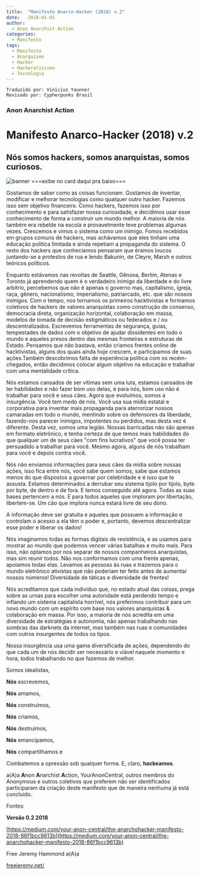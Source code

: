 ```yaml
---
title:  "Manifesto Anarco-Hacker (2018) v.2"
date:   2018-01-01
author:
  - Anon Anarchist Action
categories:
  - Manifesto
tags:
  - Manifesto
  - Anarquismo
  - Hacker
  - Hackerativismo
  - Tecnologia
---
```

```
Traduzido por: Vinicius Yaunner
Revisado por: Cypherpunks Brasil
```

### Anon Anarchist Action

# Manifesto Anarco-Hacker (2018) v.2

## Nós somos hackers, somos anarquistas, somos curiosos.

![banner](https://theanarchistlibrary.org/library/a-m-anarchohacker-manifesto-2018-2.png)
===exibe no card daqui pra baixo===

Gostamos de saber como as coisas funcionam. Gostamos de inventar, modificar e melhorar tecnologias como qualquer outro hacker. Fazemos isso sem objetivo financeiro. Como hackers, fazemos isso por conhecimento e para satisfazer nossa curiosidade, e decidimos usar esse conhecimento de forma a construir um mundo melhor. A maioria de nós também era rebelde na escola e provavelmente teve problemas algumas vezes. Crescemos e vimos o sistema como um inimigo. Fomos recebidos em grupos comuns de hackers, mas achávamos que eles tinham uma educação política limitada e ainda repetiam a propaganda do sistema. O resto dos hackers que conhecíamos pensaram que éramos loucos juntando-se a protestos de rua e lendo Bakunin, de Cleyre, Marsh e outros teóricos políticos.

Enquanto estávamos nas revoltas de Seattle, Gênova, Berlim, Atenas e Toronto já aprendendo quem é o verdadeiro inimigo da liberdade e do livre arbítrio, percebemos que não é apenas o governo mas, capitalismo, igreja, raça, gênero, nacionalismo, imperialismo, patriarcado, etc. que são nossos inimigos. Com o tempo, nos tornamos os primeiros hacktivistas e formamos coletivos de hackers de valores anarquistas como construção de consenso, democracia direta, organização horizontal, colaboração em massa, modelos de tomada de decisão estigmáticos ou federados e / ou descentralizados. Escrevemos ferramentas de segurança, guias, tempestades de dados com o objetivo de ajudar dissidentes em todo o mundo e aqueles presos dentro das mesmas fronteiras e estruturas de Estado. Pensamos que não bastava, então criamos frentes online de hacktivistas, alguns dos quais ainda hoje crescem, e participamos de suas ações.Também descobrimos falta de experiência política com os recém-chegados, então decidimos colocar algum objetivo na educação e trabalhar com uma mentalidade crítica.

Nós estamos cansados de ser vítimas sem uma luta, estamos cansados de ter habilidades e não fazer bom uso delas, e para nós, bom uso não é trabalhar para você e seus cães. Agora que evoluímos, somos a insurgência. Você tem medo de nós. Você usa sua mídia estatal e corporativa para inventar mais propaganda para aterrorizar nossos camaradas em todo o mundo, mentindo sobre os defensores da liberdade, fazendo-nos parecer inimigos, impotentes ou perdidos, mas desta vez é diferente. Desta vez, somos uma legião. Nossas barricadas não são apenas em formato eletrônico, e tenha certeza de que temos mais habilidades do que qualquer um de seus cães "com fins lucrativos" que você possa ter persuadido a trabalhar para você. Mesmo agora, alguns de nós trabalham para você e depois contra você.

Nós não enviamos informações para seus cães da mídia sobre nossas ações, isso fica entre nós, você sabe quem somos, sabe que estamos menos do que dispostos a governar por celebridade e é isso que te assusta. Estamos determinados a derrubar seu sistema tijolo por tijolo, byte por byte, de dentro e de fora. E temos conseguido até agora. Todas as suas bases pertencem a nós. E para todos aqueles que imploram por libertação, libertem-se. Um cão que implora nunca estará livre de seu dono.

A informação deve ser gratuita e aqueles que possuem a informação e controlam o acesso a ela têm o poder e, portanto, devemos descentralizar esse poder e liberar os dados!

Nós imaginamos todas as formas digitais de resistência, e as usamos para mostrar ao mundo que podemos vencer várias batalhas e muito mais. Para isso, não optamos por nos separar de nossos companheiros anarquistas, mas sim reunir todos. Não nos conformamos com uma frente apenas, apoiamos todas elas. Levamos as pessoas às ruas e trazemos para o mundo eletrônico ativistas que não poderiam ter feito antes de aumentar nossos números! Diversidade de táticas e diversidade de frentes!

Nós acreditamos que cada indivíduo que, no estado atual das coisas, prega sobre as urnas para escolher uma autoridade está perdendo tempo e inflando um sistema capitalista horrível, nós preferimos contribuir para um novo mundo com um espírito com base nos valores anarquistas & colaboração em massa. Por isso, a maioria de nós acredita em uma diversidade de estratégias e autonomia, não apenas trabalhando nas sombras das darknets da internet, mas também nas ruas e comunidades com outros insurgentes de todos os tipos.

Nossa insurgência usa uma gama diversificada de ações, dependendo do que cada um de nós decidir ser necessário e viável naquele momento e hora, todos trabalhando no que fazemos de melhor.

Somos idealistas,

**Nós** escrevemos,

**Nós** amamos,

**Nós** construímos,

**Nós** criamos,

**Nós** destruímos,

**Nós** emancipamos,

**Nós** compartilhamos e

Combatemos a opressão sob qualquer forma. E, claro, **hackeamos**.

a(A)a **A**non **A**narchist **A**ction, YourAnonCentral, outros membros do Anonymous e outros coletivos que preferem não ser identificados participaram da criação deste manifesto que de maneira nenhuma já está concluído.

Fontes: 

**Versão 0.2 2018**

[https://medium.com/your-anon-central/the-anarchohacker-manifesto-2018-86f1bcc9613b](https://medium.com/your-anon-central/the-anarchohacker-manifesto-2018-86f1bcc9613b)
<!-- 
**Versão 0.1 2011**

[https://anarcho-hacker.info](https://anarcho-hacker.info)

[http://piratepad.net/ep/pad/view/ro.CBQDMoMhLqt/rev.1999](http://piratepad.net/ep/pad/view/ro.CBQDMoMhLqt/rev.1999) -->

Free Jeremy Hammond a(A)a

[freejeremy.net/](freejeremy.net/)
